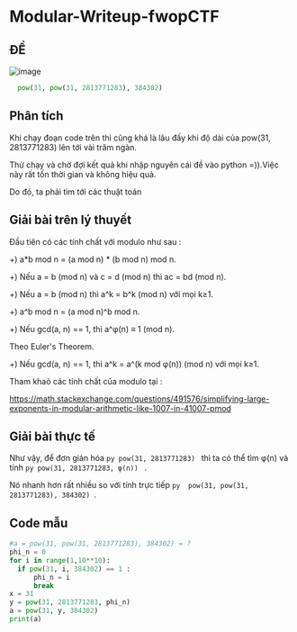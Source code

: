 # Modular-Writeup-fwopCTF
## ĐỀ
![image](https://user-images.githubusercontent.com/91708234/139487778-51ddada8-8059-464e-91b2-1e9509699f56.png)


```py
  pow(31, pow(31, 2813771283), 384302)
```
## Phân tích
Khi chạy đoạn code trên thì cũng khá là lâu đấy khi độ dài của pow(31, 2813771283) lên tới vài trăm ngàn.

Thử chạy và chờ đợi kết quả khi nhập nguyên cái đề vào python =)).Việc này rất tốn thời gian và không hiệu quả.

Do đó, ta phải tìm tới các thuật toán
## Giải bài trên lý thuyết
Đầu tiên có các tính chất với modulo như sau :

+) a*b mod n = (a mod n) * (b mod n) mod n.

+) Nếu a = b (mod n) và c = d (mod n) thì ac = bd (mod n).

+) Nếu a = b (mod n) thì a^k = b^k (mod n) với mọi k≥1.

+) a^b mod n = (a mod n)^b mod n.

+) Nếu gcd(a, n) == 1, thì a^φ(n) ≡ 1 (mod n).

   Theo Euler's Theorem.
   
+) Nếu gcd(a, n) == 1, thì a^k = a^(k mod φ(n)) (mod n) với mọi k≥1.

Tham khaỏ các tính chất của modulo tại :

  https://math.stackexchange.com/questions/491576/simplifying-large-exponents-in-modular-arithmetic-like-1007-in-41007-pmod
  
## Giải bài thực tế
  Như vậy, để đơn giản hóa ```py pow(31, 2813771283) ``` thì ta có thể tìm φ(n) và tính ```py pow(31, 2813771283, φ(n)) ``` .
  
  Nó nhanh hơn rất nhiều so với tính trực tiếp  ```py  pow(31, pow(31, 2813771283), 384302) ```.
  
## Code mẫu
  ```py
  #a = pow(31, pow(31, 2813771283), 384302) = ?
phi_n = 0
for i in range(1,10**10):
    if pow(31, i, 384302) == 1 :
        phi_n = i
        break
x = 31
y = pow(31, 2813771283, phi_n)
a = pow(31, y, 384302)
print(a)
```
